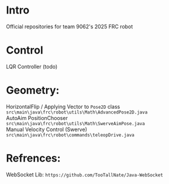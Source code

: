 # Intro
Official repositories for team 9062's 2025 FRC robot

# Control
LQR Controller (todo)

# Geometry: 
HorizontalFlip / Applying Vector to `Pose2D` class `src\main\java\frc\robot\utils\Math\AdvancedPose2D.java` \
AutoAim PositionChooser `src\main\java\frc\robot\utils\Math\SwerveAimPose.java` \
Manual Velocity Control (Swerve) `src\main\java\frc\robot\commands\teleopDrive.java`

# Refrences:
WebSocket Lib: `https://github.com/TooTallNate/Java-WebSocket` 